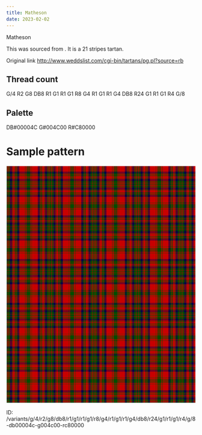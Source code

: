 ```yaml
---
title: Matheson
date: 2023-02-02
---
```

Matheson

This was sourced from <no value>.  It is a 21 stripes tartan.

Original link http://www.weddslist.com/cgi-bin/tartans/pg.pl?source=rb

## Thread count
G/4 R2 G8 DB8 R1 G1 R1 G1 R8 G4 R1 G1 R1 G4 DB8 R24 G1 R1 G1 R4 G/8

## Palette
DB#00004C G#004C00 R#C80000

# Sample pattern

![Tartan detail](tartan.png "G/4 R2 G8 DB8 R1 G1 R1 G1 R8 G4 R1 G1 R1 G4 DB8 R24 G1 R1 G1 R4 G/8 tartan")

ID: /variants/g/4/r2/g8/db8/r1/g1/r1/g1/r8/g4/r1/g1/r1/g4/db8/r24/g1/r1/g1/r4/g/8-db00004c-g004c00-rc80000